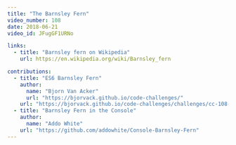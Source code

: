 ```yaml
---
title: "The Barnsley Fern"
video_number: 108
date: 2018-06-21
video_id: JFugGF1URNo

links:
  - title: "Barnsley fern on Wikipedia"
    url: https://en.wikipedia.org/wiki/Barnsley_fern

contributions:
  - title: "ES6 Barnsley Fern"
    author:
      name: "Bjorn Van Acker"
      url: "https://bjorvack.github.io/code-challenges/"
    url: "https://bjorvack.github.io/code-challenges/challenges/cc-108-barnsley-fern/"
  - title: "Barnsley Fern in the Console"
    author:
      name: "Addo White"
    url: "https://github.com/addowhite/Console-Barnsley-Fern"
---
```


